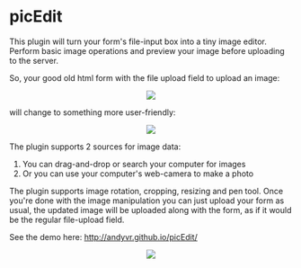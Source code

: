 picEdit
=======

This plugin will turn your form's file-input box into a tiny image editor. Perform basic image operations and preview your image before uploading to the server.

So, your good old html form with the file upload field to upload an image:
<p align="center">
<img src="../../raw/gh-pages/img/img1.gif" />
</p>
will change to something more user-friendly:
<p align="center">
<img src="../../raw/gh-pages/img/img2.gif" />
</p>

The plugin supports 2 sources for image data:
1. You can drag-and-drop or search your computer for images
2. Or you can use your computer's web-camera to make a photo

The plugin supports image rotation, cropping, resizing and pen tool.
Once you're done with the image manipulation you can just upload your form as usual, the updated image will be uploaded along with the form, as if it would be the regular file-upload field.

See the demo here: http://andyvr.github.io/picEdit/

<p align="center">
<img src="../../raw/gh-pages/img/img1.jpg" />
</p>
